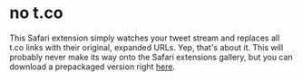 # no t.co

This Safari extension simply watches your tweet stream and replaces all t.co links with their original, expanded URLs. Yep, that's about it. This will probably never make its way onto the Safari extensions gallery, but you can download a prepackaged version right [here](https://github.com/dlo/no-t.co/releases/download/1.0/no.t.co.safariextz).
